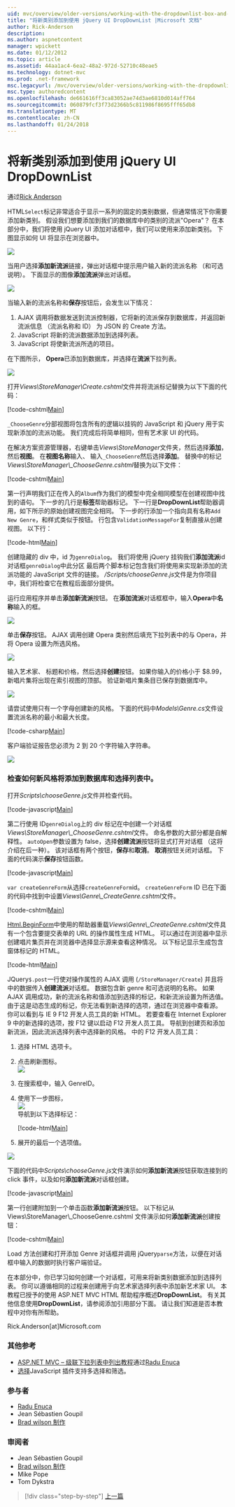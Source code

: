 ```yaml
---
uid: mvc/overview/older-versions/working-with-the-dropdownlist-box-and-jquery/adding-a-new-category-to-the-dropdownlist-using-jquery-ui
title: "将新类别添加到使用 jQuery UI DropDownList |Microsoft 文档"
author: Rick-Anderson
description: 
ms.author: aspnetcontent
manager: wpickett
ms.date: 01/12/2012
ms.topic: article
ms.assetid: 44aa1ac4-6ea2-48a2-972d-52710c48eae5
ms.technology: dotnet-mvc
ms.prod: .net-framework
msc.legacyurl: /mvc/overview/older-versions/working-with-the-dropdownlist-box-and-jquery/adding-a-new-category-to-the-dropdownlist-using-jquery-ui
msc.type: authoredcontent
ms.openlocfilehash: de661616ff3ca83052ae74d3ae6810d014aff764
ms.sourcegitcommit: 060879fcf3f73d2366b5c811986f8695fff65db8
ms.translationtype: MT
ms.contentlocale: zh-CN
ms.lasthandoff: 01/24/2018
---
```

<a name="adding-a-new-category-to-the-dropdownlist-using-jquery-ui"></a>将新类别添加到使用 jQuery UI DropDownList
====================
通过[Rick Anderson](https://github.com/Rick-Anderson)

HTML`Select`标记非常适合于显示一系列的固定的类别数据，但通常情况下你需要添加新类别。 假设我们想要添加到我们的数据库中的类别的流派"Opera"？ 在本部分中，我们将使用 jQuery UI 添加对话框中，我们可以使用来添加新类别。 下图显示如何 UI 将显示在浏览器中。

![](adding-a-new-category-to-the-dropdownlist-using-jquery-ui/_static/image1.png)

当用户选择**添加新流派**链接，弹出对话框中提示用户输入新的流派名称 （和可选说明）。 下面显示的图像**添加流派**弹出对话框。

![](adding-a-new-category-to-the-dropdownlist-using-jquery-ui/_static/image2.png)

当输入新的流派名称和**保存**按钮后，会发生以下情况：

1. AJAX 调用将数据发送到流派控制器，它将新的流派保存到数据库，并返回新流派信息 （流派名称和 ID） 为 JSON 的 Create 方法。
2. JavaScript 将新的流派数据添加到选择列表。
3. JavaScript 将使新流派所选的项目。

 在下图所示， **Opera**已添加到数据库，并选择在**流派**下拉列表。 

![](adding-a-new-category-to-the-dropdownlist-using-jquery-ui/_static/image3.png)

打开*Views\StoreManager\Create.cshtml*文件并将流派标记替换为以下下面的代码：

[!code-cshtml[Main](adding-a-new-category-to-the-dropdownlist-using-jquery-ui/samples/sample1.cshtml)]

`_ChooseGenre`分部视图将包含所有的逻辑以挂钩的 JavaScript 和 jQuery 用于实现新添加的流派功能。 我们完成后将简单相同，但有艺术家 UI 的代码。

在解决方案资源管理器，右键单击*Views\StoreManager*文件夹，然后选择**添加**，然后**视图**。 在**视图名称**输入、 输入`_ChooseGenre`然后选择**添加**。 替换中的标记*Views\StoreManager\\_ChooseGenre.cshtml*替换为以下文件：

[!code-cshtml[Main](adding-a-new-category-to-the-dropdownlist-using-jquery-ui/samples/sample2.cshtml)]

第一行声明我们正在传入的`Album`作为我们的模型中完全相同模型在创建视图中找到的语句。 下一步的几行是**标签**帮助器标记。 下一行是**DropDownList**帮助器调用，如下所示的原始创建视图完全相同。 下一步的行添加一个指向具有名称`Add New Genre`，和样式类似于按钮。 行包含`ValidationMessageFor`复制直接从创建视图。 以下行：

[!code-html[Main](adding-a-new-category-to-the-dropdownlist-using-jquery-ui/samples/sample3.html)]

创建隐藏的 div 中，id 为`genreDialog`。 我们将使用 jQuery 挂钩我们**添加流派**id 对话框`genreDialog`中此分区 最后两个脚本标记包含我们将使用来实现新添加的流派功能的 JavaScript 文件的链接。 */Scripts/chooseGenre.js*文件是为你项目中，我们将检查它在教程后面部分提供。

运行应用程序并单击**添加新流派**按钮。 在**添加流派**对话框框中，输入**Opera**中**名称**输入的框。

![](adding-a-new-category-to-the-dropdownlist-using-jquery-ui/_static/image4.png)

单击**保存**按钮。 AJAX 调用创建 Opera 类别然后填充下拉列表中的与 Opera，并将 Opera 设置为所选风格。

![](adding-a-new-category-to-the-dropdownlist-using-jquery-ui/_static/image5.png)

输入艺术家、 标题和价格，然后选择**创建**按钮。 如果你输入的价格小于 $8.99，新唱片集将出现在索引视图的顶部。 验证新唱片集条目已保存到数据库中。

![](adding-a-new-category-to-the-dropdownlist-using-jquery-ui/_static/image6.png)

请尝试使用只有一个字母创建新的风格。 下面的代码中*Models\Genre.cs*文件设置流派名称的最小和最大长度。

[!code-csharp[Main](adding-a-new-category-to-the-dropdownlist-using-jquery-ui/samples/sample4.cs)]

客户端验证报告您必须为 2 到 20 个字符输入字符串。

![](adding-a-new-category-to-the-dropdownlist-using-jquery-ui/_static/image7.png)

### <a name="examining-how-a-new-genre-is-added-to-the-database-and-the-select-list"></a>检查如何新风格将添加到数据库和选择列表中。

打开*Scripts\chooseGenre.js*文件并检查代码。

[!code-javascript[Main](adding-a-new-category-to-the-dropdownlist-using-jquery-ui/samples/sample5.js)]

第二行使用 ID`genreDialog`上的 div 标记在中创建一个对话框*Views\StoreManager\\_ChooseGenre.cshtml*文件。 命名参数的大部分都是自解释性。 `autoOpen`参数设置为 false，选择**创建流派**按钮将显式打开对话框 （这将介绍在后一种）。 该对话框有两个按钮，**保存**和**取消**。 **取消**按钮关闭对话框。 下面的代码演示**保存**按钮函数。

[!code-javascript[Main](adding-a-new-category-to-the-dropdownlist-using-jquery-ui/samples/sample6.js)]

`var createGenreForm`从选择`createGenreForm`id。 `createGenreForm` ID 已在下面的代码中找到中设置*Views\Genre\\_CreateGenre.cshtml*文件。

[!code-cshtml[Main](adding-a-new-category-to-the-dropdownlist-using-jquery-ui/samples/sample7.cshtml)]

[Html.BeginForm](https://msdn.microsoft.com/library/dd492714.aspx)中使用的帮助器重载*Views\Genre\\_CreateGenre.cshtml*文件具有一个包含要提交表单的 URL 的操作属性生成 HTML。 可以通过在浏览器中显示创建唱片集页并在浏览器中选择显示源来查看这种情况。 以下标记显示生成包含窗体标记的 HTML。

[!code-html[Main](adding-a-new-category-to-the-dropdownlist-using-jquery-ui/samples/sample8.html)]

JQuery`$.post`一行使对操作属性的 AJAX 调用 (`/StoreManager/Create`) 并且将中的数据传入**创建流派**对话框。 数据包含新 genre 和可选说明的名称。 如果 AJAX 调用成功，新的流派名称和值添加到选择的标记，和新流派设置为所选值。 由于这是动态生成的标记，你无法看到新选择的选项，通过在浏览器中查看源。 你可以看到与 IE 9 F12 开发人员工具的新 HTML。 若要查看在 Internet Explorer 9 中的新选择的选项，按 F12 键以启动 F12 开发人员工具。 导航到创建页和添加新流派，因此流派选择列表中选择新的风格。 中的 F12 开发人员工具：

1. 选择 HTML 选项卡。
2. 点击刷新图标。  
    ![](adding-a-new-category-to-the-dropdownlist-using-jquery-ui/_static/image8.png)
3. 在搜索框中，输入 GenreID。
4. 使用下一步图标，   
    ![](adding-a-new-category-to-the-dropdownlist-using-jquery-ui/_static/image9.png)  
 导航到以下选择标记：

    [!code-html[Main](adding-a-new-category-to-the-dropdownlist-using-jquery-ui/samples/sample9.html)]
5. 展开的最后一个选项值。

![](adding-a-new-category-to-the-dropdownlist-using-jquery-ui/_static/image10.png)

下面的代码中*Scripts\chooseGenre.js*文件演示如何**添加新流派**按钮获取连接到的 click 事件，以及如何**添加新流派**对话框创建。

[!code-javascript[Main](adding-a-new-category-to-the-dropdownlist-using-jquery-ui/samples/sample10.js)]

第一行创建附加到一个单击函数**添加新流派**按钮。 以下标记从 Views\StoreManager\\_ChooseGenre.cshtml 文件演示如何**添加新流派**创建按钮：

[!code-cshtml[Main](adding-a-new-category-to-the-dropdownlist-using-jquery-ui/samples/sample11.cshtml)]

Load 方法创建和打开添加 Genre 对话框并调用 jQuery`parse`方法，以便在对话框中输入的数据时执行客户端验证。

在本部分中，你已学习如何创建一个对话框，可用来将新类别数据添加到选择列表。 你可以遵循相同的过程来创建用于向艺术家选择列表中添加新艺术家 UI。 本教程已授予的使用 ASP.NET MVC HTML 帮助程序概述**DropDownList**。 有关其他信息使用**DropDownList**，请参阅添加引用部分下面。 请让我们知道是否本教程中对你有所帮助。

Rick.Anderson[at]Microsoft.com

### <a name="additional-references"></a>其他参考

- [ASP.NET MVC – 级联下拉列表中列出教程](https://weblogs.asp.net/raduenuca/archive/2011/03/06/asp-net-mvc-cascading-dropdown-lists-tutorial-part-1-defining-the-problem-and-the-context.aspx)通过[Radu Enuca](https://weblogs.asp.net/raduenuca/default.aspx)
- [选择](http://harvesthq.github.com/chosen/)JavaScript 插件支持多选择和筛选。

### <a name="contributors"></a>参与者

- [Radu Enuca](https://weblogs.asp.net/raduenuca/default.aspx)
- Jean Sébastien Goupil
- [Brad wilson 制作](http://bradwilson.typepad.com/)

### <a name="reviewers"></a>审阅者

- Jean Sébastien Goupil
- [Brad wilson 制作](http://bradwilson.typepad.com/)
- Mike Pope
- Tom Dykstra

>[!div class="step-by-step"]
[上一篇](examining-how-aspnet-mvc-scaffolds-the-dropdownlist-helper.md)
